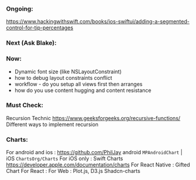 ### Ongoing:
https://www.hackingwithswift.com/books/ios-swiftui/adding-a-segmented-control-for-tip-percentages
### Next (Ask Blake):



### Now:
- Dynamic font size (like NSLayoutConstraint)
- how to debug layout constraints  conflict
- workflow - do you setup all views first then arranges 
- how do you use content hugging and content resistance


### Must Check:
Recursion Technic https://www.geeksforgeeks.org/recursive-functions/
Different ways to implement recursion 


### Charts:
For android and ios : https://github.com/PhilJay android `MPAndroidChart` | iOS `ChartsOrg/Charts`
For iOS only : Swift Charts https://developer.apple.com/documentation/charts
For React Native : Gifted Chart
For React : 
For Web : Plot.js, D3.js Shadcn-charts
